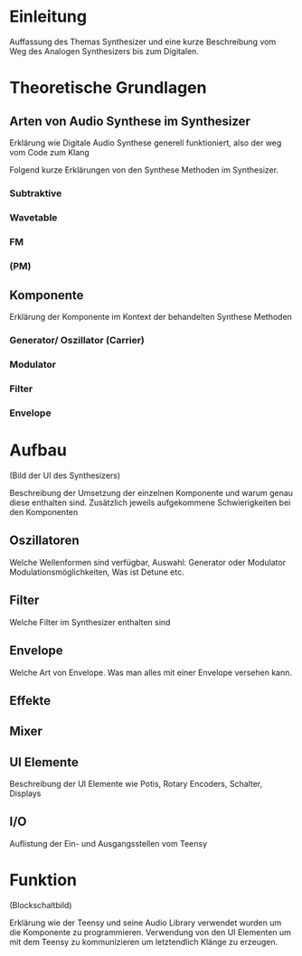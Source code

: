 
# Einleitung
Auffassung des Themas Synthesizer und eine kurze Beschreibung vom Weg des Analogen Synthesizers bis zum Digitalen.
# Theoretische Grundlagen

## Arten von Audio Synthese im Synthesizer 
Erklärung wie Digitale Audio Synthese generell funktioniert, also der weg vom Code zum Klang  

Folgend kurze Erklärungen von den Synthese Methoden im Synthesizer.
### Subtraktive

### Wavetable
### FM

### (PM)

## Komponente 

Erklärung der Komponente im Kontext der behandelten Synthese Methoden
### Generator/ Oszillator (Carrier)

### Modulator

###  Filter

### Envelope

# Aufbau

(Bild der UI des Synthesizers)

Beschreibung der Umsetzung der einzelnen Komponente und warum genau diese enthalten sind. Zusätzlich jeweils aufgekommene Schwierigkeiten bei den Komponenten

## Oszillatoren

Welche Wellenformen sind verfügbar, Auswahl: Generator oder Modulator
Modulationsmöglichkeiten, Was ist Detune etc.

## Filter
Welche Filter im Synthesizer enthalten sind

## Envelope

Welche Art von Envelope. Was man alles mit einer Envelope versehen kann.

## Effekte

## Mixer

## UI Elemente

Beschreibung der UI Elemente wie Potis, Rotary Encoders, Schalter, Displays

## I/O
Auflistung der Ein- und Ausgangsstellen vom Teensy
# Funktion

(Blockschaltbild)

Erklärung wie der Teensy und seine Audio Library verwendet wurden um die Komponente zu programmieren. Verwendung von den UI Elementen um mit dem Teensy zu kommunizieren um letztendlich Klänge zu erzeugen.

